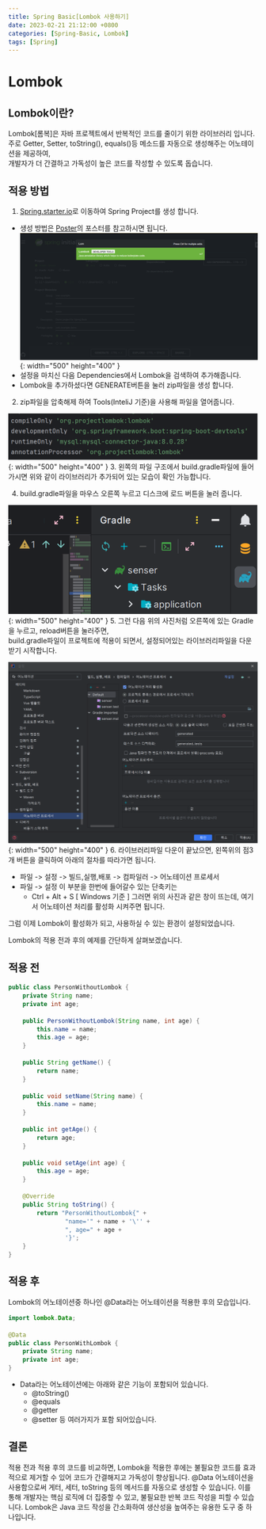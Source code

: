 ```yaml
---
title: Spring Basic[Lombok 사용하기]
date: 2023-02-21 21:12:00 +0800
categories: [Spring-Basic, Lombok]
tags: [Spring]
---
```


# Lombok

## Lombok이란?
Lombok[롬복]은 자바 프로젝트에서 반복적인 코드를 줄이기 위한 라이브러리 입니다.         
주로 Getter, Setter, toString(), equals()등 메소드를 자동으로 생성해주는 어노테이션을 제공하여,         
개발자가 더 간결하고 가독성이 높은 코드를 작성할 수 있도록 돕습니다.

## 적용 방법
1. [Spring.starter.io](https://start.spring.io/)로 이동하여 Spring Project를 생성 합니다.
- 생성 방법은 [Poster](https://ljw22222.github.io/posts/spring-basic-two/#%ED%94%84%EB%A1%9C%EC%A0%9D%ED%8A%B8-%EC%83%9D%EC%84%B1)의 포스터를 참고하시면 됩니다.        
 ![Spring Project Lombok png](/assets/img/spring/springprojectlombok.png){: width="500" height="400" }
- 설정을 마치신 다음 Dependencies에서 Lombok을 검색하여 추가해줍니다.       
- Lombok을 추가하셨다면 GENERATE버튼을 눌러 zip파일을 생성 합니다.      

2. zip파일을 압축해제 하여 Tools(InteliJ 기준)을 사용해 파일을 열어줍니다.

 ![Spring Project Lombok Gradle png](/assets/img/spring/springprojectgradlesetting.png){: width="500" height="400" }
3. 왼쪽의 파일 구조에서 build.gradle파일에 들어가시면 위와 같이 라이브러리가 추가되어 있는 모습이 확인 가능합니다.

4. build.gradle파일을 마우스 오른쪽 누르고 디스크에 로드 버튼을 눌러 줍니다.

 ![Spring Project Lombok Gradle Reload png](/assets/img/spring/springprojecgrablereload.png){: width="500" height="400" }
5. 그런 다음 위의 사진처럼 오른쪽에 있는 Gradle을 누르고, reload버튼을 눌러주면,        
build.gradle파일이 프로젝트에 적용이 되면서, 설정되어있는 라이브러리파일을 다운 받기 시작합니다.

 ![Spring Project Lombok Annotation enable png](/assets/img/spring/springlombokannotation.png){: width="500" height="400" }
6. 라이브러리파일 다운이 끝났으면, 왼쪽위의 점3개 버튼을 클릭하여 아래의 절차를 따라가면 됩니다.
- 파일 -> 설정 -> 빌드,실행,배포 -> 컴파일러 -> 어노테이션 프로세서
- 파일 -> 설정 이 부분을 한번에 들어갈수 있는 단축키는
    - Ctrl + Alt + S [ Windows 기준 ]
그러면 위의 사진과 같은 창이 뜨는데, 여기서 어노테이션 처리를 활성화 시켜주면 됩니다.

그럼 이제 Lombok이 활성화가 되고, 사용하실 수 있는 환경이 설정되었습니다.

Lombok의 적용 전과 후의 예제를 간단하게 살펴보겠습니다.

## 적용 전
```java
public class PersonWithoutLombok {
    private String name;
    private int age;

    public PersonWithoutLombok(String name, int age) {
        this.name = name;
        this.age = age;
    }

    public String getName() {
        return name;
    }

    public void setName(String name) {
        this.name = name;
    }

    public int getAge() {
        return age;
    }

    public void setAge(int age) {
        this.age = age;
    }

    @Override
    public String toString() {
        return "PersonWithoutLombok{" +
                "name='" + name + '\'' +
                ", age=" + age +
                '}';
    }
}
```



## 적용 후 
Lombok의 어노테이션중 하나인 @Data라는 어노테이션을 적용한 후의 모습입니다.
```java
import lombok.Data;

@Data
public class PersonWithLombok {
    private String name;
    private int age;
}
```
- Data라는 어노테이션에는 아래와 같은 기능이 포함되어 있습니다.
    - @toString()
    - @equals
    - @getter
    - @setter
    등 여러가지가 포함 되어있습니다.

## 결론
적용 전과 적용 후의 코드를 비교하면, Lombok을 적용한 후에는 불필요한 코드를 효과적으로 제거할 수 있어 코드가 간결해지고 가독성이 향상됩니다. @Data 어노테이션을 사용함으로써 게터, 세터, toString 등의 메서드를 자동으로 생성할 수 있습니다. 이를 통해 개발자는 핵심 로직에 더 집중할 수 있고, 불필요한 반복 코드 작성을 피할 수 있습니다. Lombok은 Java 코드 작성을 간소화하여 생산성을 높여주는 유용한 도구 중 하나입니다.